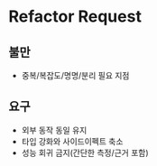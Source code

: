 # Refactor Request

## 불만
- 중복/복잡도/명명/분리 필요 지점

## 요구
- 외부 동작 동일 유지
- 타입 강화와 사이드이펙트 축소
- 성능 회귀 금지(간단한 측정/근거 포함)